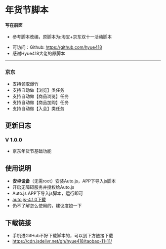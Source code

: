 # 年货节脚本
#### 写在前面

- 参考脚本改编，原脚本为:淘宝+京东双十一活动脚本

* 可访问：Github: https://github.com/hyue418
* 感谢Hyue418大佬的原脚本

---------------

### 京东

* 支持领取爆竹
* 支持自动做【浏览】类任务
* 支持自动做【商品浏览】任务
* 支持自动做【商品加购】任务
* 支持自动做【入会】类任务

## 更新日志
### V 1.0.0 
* 京东年货节基础功能

## 使用说明
* **安卓设备**（无需root）安装Auto.js，APP下导入js脚本
* 开启无障碍服务并授权给Auto.js
* Auto.js APP下导入js脚本，运行即可
* [auto.js-4.1.0下载](https://share.weiyun.com/5a9g8ys)
* 仍不了解怎么使用的，建议度娘一下

## 下载链接
* 手机进GitHub不好下载脚本的，可以到下方链接下载
* https://cdn.jsdelivr.net/gh/hyue418/taobao-11-11/
